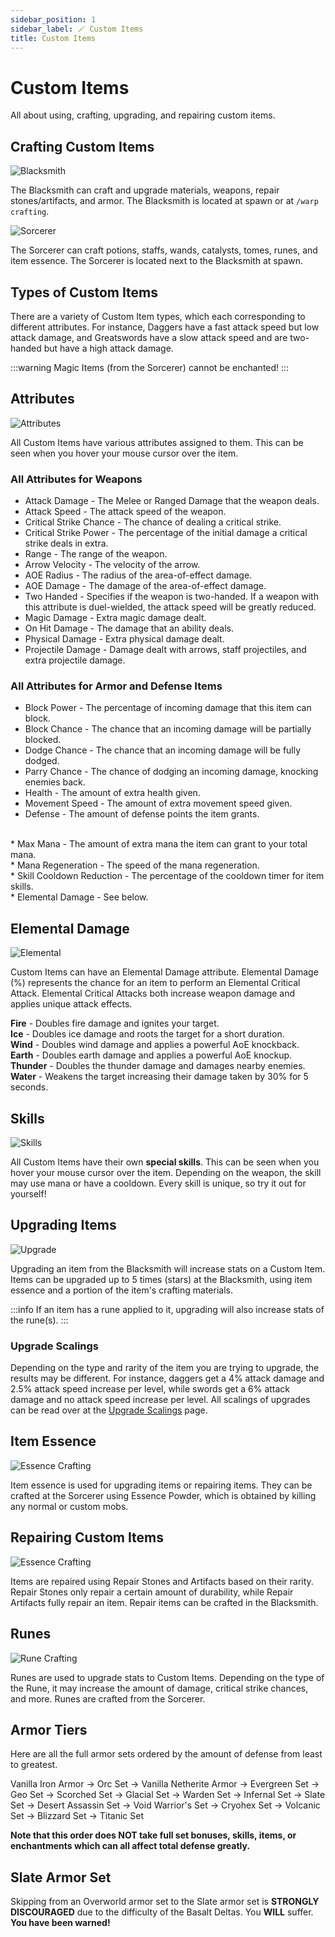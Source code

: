 ```yaml
---
sidebar_position: 1
sidebar_label: 🪄 Custom Items
title: Custom Items
---
```


# Custom Items
All about using, crafting, upgrading, and repairing custom items.

## Crafting Custom Items

![Blacksmith](./img/blacksmith.png)

The Blacksmith can craft and upgrade materials, weapons, repair stones/artifacts, and armor. The Blacksmith is located at spawn or at `/warp crafting`.

![Sorcerer](./img/sorcerer.png)

The Sorcerer can craft potions, staffs, wands, catalysts, tomes, runes, and item essence. The Sorcerer is located next to the Blacksmith at spawn.

## Types of Custom Items

There are a variety of Custom Item types, which each corresponding to different attributes. For instance, Daggers have a fast attack speed but low attack damage, and Greatswords have a slow attack speed and are two-handed but have a high attack damage.

:::warning
Magic Items (from the Sorcerer) cannot be enchanted!
:::

## Attributes

![Attributes](./img/attributes.png)

All Custom Items have various attributes assigned to them. This can be seen when you hover your mouse cursor over the item.

### All Attributes for Weapons

* Attack Damage - The Melee or Ranged Damage that the weapon deals. <br />
* Attack Speed - The attack speed of the weapon. <br />
* Critical Strike Chance - The chance of dealing a critical strike. <br />
* Critical Strike Power - The percentage of the initial damage a critical strike deals in extra. <br />
* Range - The range of the weapon. <br />
* Arrow Velocity - The velocity of the arrow. <br />
* AOE Radius - The radius of the area-of-effect damage. <br />
* AOE Damage - The damage of the area-of-effect damage. <br />
* Two Handed - Specifies if the weapon is two-handed. If a weapon with this attribute is duel-wielded, the attack speed will be greatly reduced. <br />
* Magic Damage - Extra magic damage dealt. <br />
* On Hit Damage - The damage that an ability deals. <br />
* Physical Damage - Extra physical damage dealt. <br />
* Projectile Damage - Damage dealt with arrows, staff projectiles, and extra projectile damage. <br />

### All Attributes for Armor and Defense Items

* Block Power - The percentage of incoming damage that this item can block. <br /> 
* Block Chance - The chance that an incoming damage will be partially blocked. <br /> 
* Dodge Chance - The chance that an incoming damage will be fully dodged. <br /> 
* Parry Chance - The chance of dodging an incoming damage, knocking enemies back. <br />
* Health - The amount of extra health given. <br />
* Movement Speed - The amount of extra movement speed given. <br />
* Defense - The amount of defense points the item grants. <br />
<br />
* Max Mana - The amount of extra mana the item can grant to your total mana. <br />
* Mana Regeneration - The speed of the mana regeneration. <br />
* Skill Cooldown Reduction - The percentage of the cooldown timer for item skills. <br />
* Elemental Damage - See below. <br />

## Elemental Damage

![Elemental](./img/elemental.png)

Custom Items can have an Elemental Damage attribute. Elemental Damage (%) represents the chance for an item to perform an Elemental Critical Attack. Elemental Critical Attacks both increase weapon damage and applies unique attack effects.

**Fire** - Doubles fire damage and ignites your target. <br />
**Ice** - Doubles ice damage and roots the target for a short duration. <br />
**Wind** - Doubles wind damage and applies a powerful AoE knockback. <br />
**Earth** - Doubles earth damage and applies a powerful AoE knockup. <br />
**Thunder** - Doubles the thunder damage and damages nearby enemies. <br />
**Water** - Weakens the target increasing their damage taken by 30% for 5 seconds. <br />

## Skills

![Skills](./img/skills.png)

All Custom Items have their own **special skills**. This can be seen when you hover your mouse cursor over the item. Depending on the weapon, the skill may use mana or have a cooldown. Every skill is unique, so try it out for yourself!

## Upgrading Items

![Upgrade](./img/upgrade-station.png)

Upgrading an item from the Blacksmith will increase stats on a Custom Item. Items can be upgraded up to 5 times (stars) at the Blacksmith, using item essence and a portion of the item's crafting materials.

:::info
If an item has a rune applied to it, upgrading will also increase stats of the rune(s).
:::

### Upgrade Scalings

Depending on the type and rarity of the item you are trying to upgrade, the results may be different. For instance, daggers get a 4% attack damage and 2.5% attack speed increase per level, while swords get a 6% attack damage and no attack speed increase per level. All scalings of upgrades can be read over at the [Upgrade Scalings](upgrade-scalings.md) page.

## Item Essence

![Essence Crafting](./img/essence-crafting.png)

Item essence is used for upgrading items or repairing items. They can be crafted at the Sorcerer using Essence Powder, which is obtained by killing any normal or custom mobs.

## Repairing Custom Items

![Essence Crafting](./img/repairing.png)

Items are repaired using Repair Stones and Artifacts based on their rarity. Repair Stones only repair a certain amount of durability, while Repair Artifacts fully repair an item. Repair items can be crafted in the Blacksmith.

## Runes

![Rune Crafting](./img/rune-crafting.png)

Runes are used to upgrade stats to Custom Items. Depending on the type of the Rune, it may increase the amount of damage, critical strike chances, and more. Runes are crafted from the Sorcerer.

## Armor Tiers
Here are all the full armor sets ordered by the amount of defense from least to greatest. <br />

Vanilla Iron Armor -> Orc Set -> Vanilla Netherite Armor -> Evergreen Set -> Geo Set -> Scorched Set -> Glacial Set -> Warden Set -> Infernal Set -> Slate Set -> Desert Assassin Set -> Void Warrior's Set -> Cryohex Set -> Volcanic Set -> Blizzard Set -> Titanic Set <br />

**Note that this order does NOT take full set bonuses, skills, items, or enchantments which can all affect total defense greatly.**

## Slate Armor Set
Skipping from an Overworld armor set to the Slate armor set is **STRONGLY DISCOURAGED** due to the difficulty of the Basalt Deltas. You **WILL** suffer. **You have been warned!**